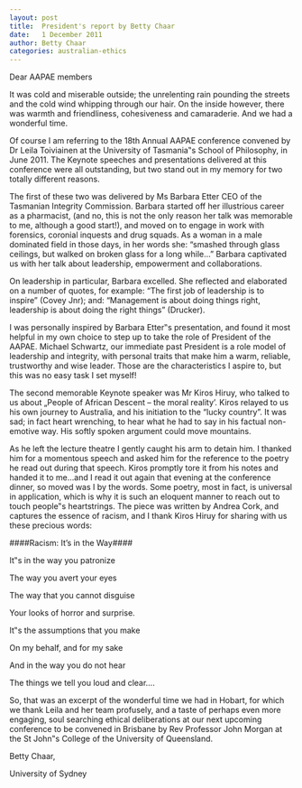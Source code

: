 ```yaml
---
layout: post
title:  President's report by Betty Chaar
date:   1 December 2011
author: Betty Chaar
categories: australian-ethics
---
```


Dear AAPAE members

It was cold and miserable outside; the unrelenting rain pounding the streets and the cold wind whipping through our hair. On the inside however, there was warmth and friendliness, cohesiveness and camaraderie. And we had a wonderful time.

Of course I am referring to the 18th Annual AAPAE conference convened by Dr Leila Toiviainen at the University of Tasmania‟s School of Philosophy, in June 2011. The Keynote speeches and presentations delivered at this conference were all outstanding, but two stand out in my memory for two totally different reasons.

The first of these two was delivered by Ms Barbara Etter CEO of the Tasmanian Integrity Commission. Barbara started off her illustrious career as a pharmacist, (and no, this is not the only reason her talk was memorable to me, although a good start!), and moved on to engage in work with forensics, coronial inquests and drug squads. As a woman in a male dominated field in those days, in her words she: “smashed through glass ceilings, but walked on broken glass for a long while…” Barbara captivated us with her talk about leadership, empowerment and collaborations.

On leadership in particular, Barbara excelled. She reflected and elaborated on a number of quotes, for example: “The first job of leadership is to inspire” (Covey Jnr); and: “Management is about doing things right, leadership is about doing the right things” (Drucker).

I was personally inspired by Barbara Etter‟s presentation, and found it most helpful in my own choice to step up to take the role of President of the AAPAE. Michael Schwartz, our immediate past President is a role model of leadership and integrity, with personal traits that make him a warm, reliable, trustworthy and wise leader. Those are the characteristics I aspire to, but this was no easy task I set myself!

The second memorable Keynote speaker was Mr Kiros Hiruy, who talked to us about „People of African Descent – the moral reality’. Kiros relayed to us his own journey to Australia, and his initiation to the “lucky country”. It was sad; in fact heart wrenching, to hear what he had to say in his factual non-emotive way. His softly spoken argument could move mountains.

As he left the lecture theatre I gently caught his arm to detain him. I thanked him for a momentous speech and asked him for the reference to the poetry he read out during that speech. Kiros promptly tore it from his notes and handed it to me…and I read it out again that evening at the conference dinner, so moved was I by the words. Some poetry, most in fact, is universal in application, which is why it is such an eloquent manner to reach out to touch people‟s heartstrings. The piece was written by Andrea Cork, and captures the essence of racism, and I thank Kiros Hiruy for sharing with us these precious words:

####Racism: It’s in the Way####

It‟s in the way you patronize

The way you avert your eyes

The way that you cannot disguise

Your looks of horror and surprise.

It‟s the assumptions that you make

On my behalf, and for my sake

And in the way you do not hear

The things we tell you loud and clear….

So, that was an excerpt of the wonderful time we had in Hobart, for which we thank Leila and her team profusely, and a taste of perhaps even more engaging, soul searching ethical deliberations at our next upcoming conference to be convened in Brisbane by Rev Professor John Morgan at the St John‟s College of the University of Queensland.

Betty Chaar,

University of Sydney

